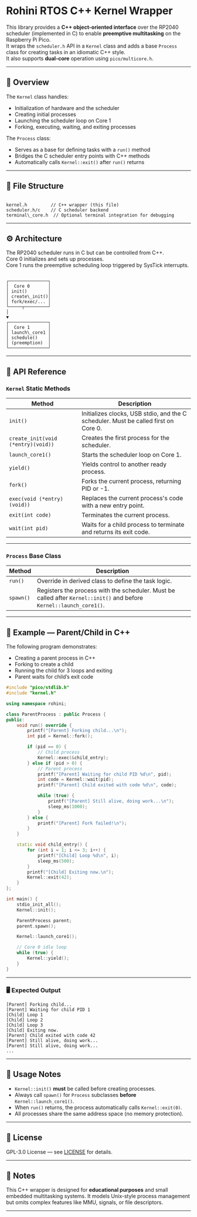 # Rohini RTOS C++ Kernel Wrapper

This library provides a **C++ object-oriented interface** over the RP2040 scheduler (implemented in C) to enable **preemptive multitasking** on the Raspberry Pi Pico.  
It wraps the `scheduler.h` API in a `Kernel` class and adds a base `Process` class for creating tasks in an idiomatic C++ style.  
It also supports **dual-core** operation using `pico/multicore.h`.

---

## 📜 Overview

The `Kernel` class handles:
- Initialization of hardware and the scheduler
- Creating initial processes
- Launching the scheduler loop on Core 1
- Forking, executing, waiting, and exiting processes

The `Process` class:
- Serves as a base for defining tasks with a `run()` method
- Bridges the C scheduler entry points with C++ methods
- Automatically calls `Kernel::exit()` after `run()` returns

---

## 📂 File Structure

```

kernel.h         // C++ wrapper (this file)
scheduler.h/c    // C scheduler backend
terminal\_core.h  // Optional terminal integration for debugging

```

---

## ⚙️ Architecture

The RP2040 scheduler runs in C but can be controlled from C++.  
Core 0 initializes and sets up processes.  
Core 1 runs the preemptive scheduling loop triggered by SysTick interrupts.

```

┌───────────────┐
│  Core 0       │
│ init()        │
│ create\_init()│
│ fork/exec/... │
└─────┬─────────┘
│
▼
┌───────────────┐
│  Core 1       │
│ launch\_core1 │
│ schedule()    │
│ (preemption)  │
└───────────────┘

````

---

## 📜 API Reference

### `Kernel` Static Methods
| Method | Description |
|--------|-------------|
| `init()` | Initializes clocks, USB stdio, and the C scheduler. Must be called first on Core 0. |
| `create_init(void (*entry)(void))` | Creates the first process for the scheduler. |
| `launch_core1()` | Starts the scheduler loop on Core 1. |
| `yield()` | Yields control to another ready process. |
| `fork()` | Forks the current process, returning PID or -1. |
| `exec(void (*entry)(void))` | Replaces the current process's code with a new entry point. |
| `exit(int code)` | Terminates the current process. |
| `wait(int pid)` | Waits for a child process to terminate and returns its exit code. |

---

### `Process` Base Class
| Method | Description |
|--------|-------------|
| `run()` | Override in derived class to define the task logic. |
| `spawn()` | Registers the process with the scheduler. Must be called after `Kernel::init()` and before `Kernel::launch_core1()`. |

---

## 🚀 Example — Parent/Child in C++

The following program demonstrates:
- Creating a parent process in C++
- Forking to create a child
- Running the child for 3 loops and exiting
- Parent waits for child’s exit code

```cpp
#include "pico/stdlib.h"
#include "kernel.h"

using namespace rohini;

class ParentProcess : public Process {
public:
    void run() override {
        printf("[Parent] Forking child...\n");
        int pid = Kernel::fork();

        if (pid == 0) {
            // Child process
            Kernel::exec(&child_entry);
        } else if (pid > 0) {
            // Parent process
            printf("[Parent] Waiting for child PID %d\n", pid);
            int code = Kernel::wait(pid);
            printf("[Parent] Child exited with code %d\n", code);

            while (true) {
                printf("[Parent] Still alive, doing work...\n");
                sleep_ms(1000);
            }
        } else {
            printf("[Parent] Fork failed!\n");
        }
    }

    static void child_entry() {
        for (int i = 1; i <= 3; i++) {
            printf("[Child] Loop %d\n", i);
            sleep_ms(500);
        }
        printf("[Child] Exiting now.\n");
        Kernel::exit(42);
    }
};

int main() {
    stdio_init_all();
    Kernel::init();

    ParentProcess parent;
    parent.spawn();

    Kernel::launch_core1();

    // Core 0 idle loop
    while (true) {
        Kernel::yield();
    }
}
````

---

### 🖥 Expected Output

```
[Parent] Forking child...
[Parent] Waiting for child PID 1
[Child] Loop 1
[Child] Loop 2
[Child] Loop 3
[Child] Exiting now.
[Parent] Child exited with code 42
[Parent] Still alive, doing work...
[Parent] Still alive, doing work...
...
```

---

## 🔧 Usage Notes

* `Kernel::init()` **must** be called before creating processes.
* Always call `spawn()` for `Process` subclasses **before** `Kernel::launch_core1()`.
* When `run()` returns, the process automatically calls `Kernel::exit(0)`.
* All processes share the same address space (no memory protection).

---

## 📜 License

GPL-3.0 License — see [LICENSE](LICENSE) for details.

---

## 🧠 Notes

This C++ wrapper is designed for **educational purposes** and small embedded multitasking systems.
It models Unix-style process management but omits complex features like MMU, signals, or file descriptors.

---
